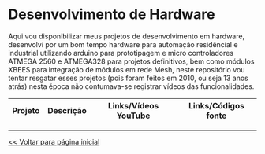 # Desenvolvimento de Hardware
Aqui vou disponibilizar meus projetos de desenvolvimento em hardware, desenvolvi por um bom tempo hardware para automação residêncial e industrial utilizando arduino para prototipagem e micro controladores ATMEGA 2560 e ATMEGA328 para projetos definitivos, bem como módulos XBEES para integração de módulos em rede Mesh, neste repositório vou tentar resgatar esses projetos (pois foram feitos em 2010, ou seja 13 anos atrás) nesta época não contumava-se registrar vídeos das funcionalidades.

| Projeto | Descrição | Links/Vídeos YouTube | Links/Códigos fonte |
| --- | --- | --- | --- |




<hr>

[<< Voltar para página inicial](https://github.com/dev-daniel-amorim)
